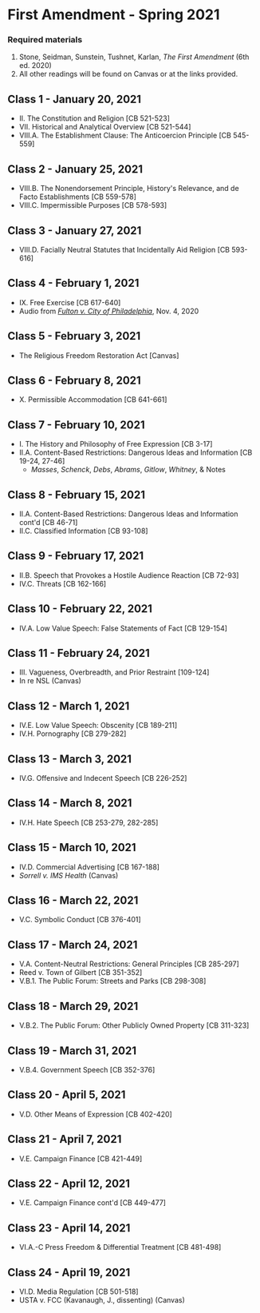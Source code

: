 # First Amendment - Spring 2021

### Required materials
1. Stone, Seidman, Sunstein, Tushnet, Karlan, _The First Amendment_ (6th ed. 2020)
2. All other readings will be found on Canvas or at the links provided.

## Class 1 - January 20, 2021
- II. The Constitution and Religion [CB 521-523]
- VII. Historical and Analytical Overview [CB 521-544]
- VIII.A. The Establishment Clause: The Anticoercion Principle [CB 545-559]

## Class 2 - January 25, 2021
- VIII.B. The Nonendorsement Principle, History's Relevance, and de Facto Establishments [CB 559-578]
- VIII.C. Impermissible Purposes [CB 578-593]

## Class 3 - January 27, 2021
- VIII.D. Facially Neutral Statutes that Incidentally Aid Religion [CB 593-616]

## Class 4 - February 1, 2021
- IX. Free Exercise [CB 617-640]
- Audio from [_Fulton v. City of Philadelphia_](https://www.oyez.org/cases/2020/19-123), Nov. 4, 2020

## Class 5 - February 3, 2021
- The Religious Freedom Restoration Act [Canvas]

## Class 6 - February 8, 2021
- X. Permissible Accommodation [CB 641-661]

## Class 7 - February 10, 2021
- I. The History and Philosophy of Free Expression [CB 3-17]
- II.A. Content-Based Restrictions: Dangerous Ideas and Information [CB 19-24, 27-46]
  - _Masses_, _Schenck_, _Debs_, _Abrams_, _Gitlow_, _Whitney_, & Notes   

## Class 8 - February 15, 2021
- II.A. Content-Based Restrictions: Dangerous Ideas and Information cont'd [CB 46-71]
- II.C. Classified Information [CB 93-108]

## Class 9 - February 17, 2021
- II.B. Speech that Provokes a Hostile Audience Reaction [CB 72-93]
- IV.C. Threats [CB 162-166]

## Class 10 - February 22, 2021
- IV.A. Low Value Speech: False Statements of Fact [CB 129-154]

## Class 11 - February 24, 2021
- III. Vagueness, Overbreadth, and Prior Restraint [109-124]
- In re NSL (Canvas)

## Class 12 - March 1, 2021
- IV.E. Low Value Speech: Obscenity [CB 189-211]
- IV.H. Pornography [CB 279-282]

## Class 13 - March 3, 2021
- IV.G. Offensive and Indecent Speech [CB 226-252]

## Class 14 - March 8, 2021
- IV.H. Hate Speech [CB 253-279, 282-285]

## Class 15 - March 10, 2021
- IV.D. Commercial Advertising [CB 167-188]
- _Sorrell v. IMS Health_ (Canvas)

## Class 16 - March 22, 2021
- V.C. Symbolic Conduct [CB 376-401]

## Class 17 - March 24, 2021
- V.A. Content-Neutral Restrictions: General Principles [CB 285-297]
- Reed v. Town of Gilbert [CB 351-352]
- V.B.1. The Public Forum: Streets and Parks [CB 298-308]

## Class 18 - March 29, 2021
- V.B.2. The Public Forum: Other Publicly Owned Property [CB 311-323]

## Class 19 - March 31, 2021
- V.B.4. Government Speech [CB 352-376]

## Class 20 - April 5, 2021
- V.D. Other Means of Expression [CB 402-420]

## Class 21 - April 7, 2021
- V.E. Campaign Finance [CB 421-449]

## Class 22 - April 12, 2021
- V.E. Campaign Finance cont'd [CB 449-477]

## Class 23 - April 14, 2021
- VI.A.-C Press Freedom & Differential Treatment [CB 481-498]

## Class 24 - April 19, 2021
- VI.D. Media Regulation [CB 501-518]
- USTA v. FCC (Kavanaugh, J., dissenting) (Canvas)
